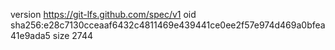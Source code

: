 version https://git-lfs.github.com/spec/v1
oid sha256:e28c7130cceaaf6432c4811469e439441ce0ee2f57e974d469a0bfea41e9ada5
size 2744
